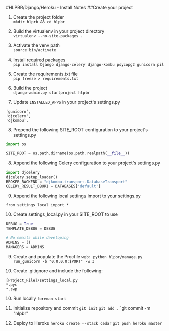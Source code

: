 #HLPBR/Django/Heroku - Install Notes
##Create your project
1. Create the project folder  
`mkdir hlprb && cd hlpbr`  

2. Build the virtualenv in your project directory  
`virtualenv --no-site-packages .`

3. Activate the venv path  
`source bin/activate`

4. Install required packages  
`pip install Django django-celery django-kombu psycopg2 gunicorn pil`

5. Create the requirements.txt file  
`pip freeze > requirements.txt`

6. Build the project  
`django-admin.py startproject hlpbr`

7. Update `INSTALLED_APPS` in your project's settings.py

```
'gunicorn',
'djcelery',
'djkombu',
```
8. Prepend the following SITE_ROOT configuration to your project's
   settings.py

```python
import os

SITE_ROOT = os.path.dirname(os.path.realpath(__file__))
```

8. Append the following Celery configuration to your project's
   settings.py

```python
import djcelery
djcelery.setup_loader()
BROKER_BACKEND = "djkombu.transport.DatabaseTransport"
CELERY_RESULT_DBURI = DATABASES['default']
```

9. Append the following local settings import to your settings.py

`from settings_local import *` 

10. Create settings_local.py in your SITE_ROOT to use

```python
DEBUG = True
TEMPLATE_DEBUG = DEBUG

# No emails while developing
ADMINS = ()
MANAGERS = ADMINS
```

9. Create and populate the Procfile
`web: python hlpbr/manage.py run_gunicorn -b "0.0.0.0:$PORT" -w 3`

10. Create .gitignore and include the following:

```
[Project_File]/settings_local.py
*.pyc
*.swp
```

10. Run locally
`foreman start`

10. Initialize repository and commit
`git init`
`git add .`
`git commit -m "hlpbr"

11. Deploy to Heroku
`heroku create --stack cedar`
`git push heroku master`
